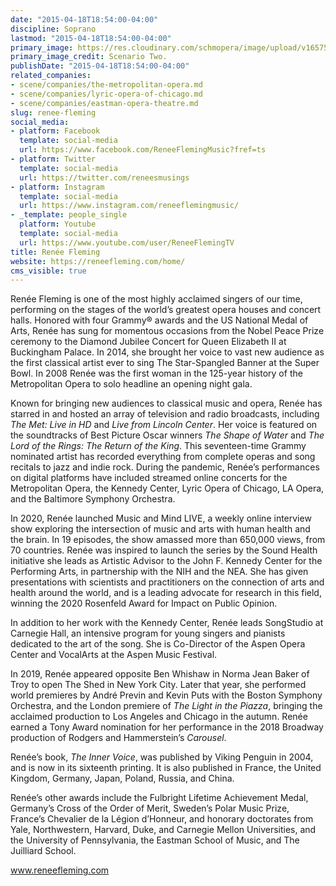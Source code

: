 ```yaml
---
date: "2015-04-18T18:54:00-04:00"
discipline: Soprano
lastmod: "2015-04-18T18:54:00-04:00"
primary_image: https://res.cloudinary.com/schmopera/image/upload/v1657552777/media/2022/07/ReneeFleming_ScenarioTwo_uksp3p.jpg
primary_image_credit: Scenario Two.
publishDate: "2015-04-18T18:54:00-04:00"
related_companies:
- scene/companies/the-metropolitan-opera.md
- scene/companies/lyric-opera-of-chicago.md
- scene/companies/eastman-opera-theatre.md
slug: renee-fleming
social_media:
- platform: Facebook
  template: social-media
  url: https://www.facebook.com/ReneeFlemingMusic?fref=ts
- platform: Twitter
  template: social-media
  url: https://twitter.com/reneesmusings
- platform: Instagram
  template: social-media
  url: https://www.instagram.com/reneeflemingmusic/
- _template: people_single
  platform: Youtube
  template: social-media
  url: https://www.youtube.com/user/ReneeFlemingTV
title: Renée Fleming
website: https://reneefleming.com/home/
cms_visible: true
---
```

Renée Fleming is one of the most highly acclaimed singers of our time, performing on the stages of the world’s greatest opera houses and concert halls. Honored with four Grammy® awards and the US National Medal of Arts, Renée has sung for momentous occasions from the Nobel Peace Prize ceremony to the Diamond Jubilee Concert for Queen Elizabeth II at Buckingham Palace. In 2014, she brought her voice to vast new audience as the first classical artist ever to sing The Star-Spangled Banner at the Super Bowl. In 2008 Renée was the first woman in the 125-year history of the Metropolitan Opera to solo headline an opening night gala.

Known for bringing new audiences to classical music and opera, Renée has starred in and hosted an array of television and radio broadcasts, including _The Met: Live in HD_ and _Live from Lincoln Center_. Her voice is featured on the soundtracks of Best Picture Oscar winners _The Shape of Water_ and _The Lord of the Rings: The Return of the King_. This seventeen-time Grammy nominated artist has recorded everything from complete operas and song recitals to jazz and indie rock. During the pandemic, Renée’s performances on digital platforms have included streamed online concerts for the Metropolitan Opera, the Kennedy Center, Lyric Opera of Chicago, LA Opera, and the Baltimore Symphony Orchestra.

In 2020, Renée launched Music and Mind LIVE, a weekly online interview show exploring the intersection of music and arts with human health and the brain. In 19 episodes, the show amassed more than 650,000 views, from 70 countries. Renée was inspired to launch the series by the Sound Health initiative she leads as Artistic Advisor to the John F. Kennedy Center for the Performing Arts, in partnership with the NIH and the NEA. She has given presentations with scientists and practitioners on the connection of arts and health around the world, and is a leading advocate for research in this field, winning the 2020 Rosenfeld Award for Impact on Public Opinion.

In addition to her work with the Kennedy Center, Renée leads SongStudio at Carnegie Hall, an intensive program for young singers and pianists dedicated to the art of the song. She is Co-Director of the Aspen Opera Center and VocalArts at the Aspen Music Festival.

In 2019, Renée appeared opposite Ben Whishaw in Norma Jean Baker of Troy to open The Shed in New York City. Later that year, she performed world premieres by André Previn and Kevin Puts with the Boston Symphony Orchestra, and the London premiere of _The Light in the Piazza_, bringing the acclaimed production to Los Angeles and Chicago in the autumn. Renée earned a Tony Award nomination for her performance in the 2018 Broadway production of Rodgers and Hammerstein’s _Carousel_. 

Renée’s book, _The Inner Voice_, was published by Viking Penguin in 2004, and is now in its sixteenth printing. It is also published in France, the United Kingdom, Germany, Japan, Poland, Russia, and China.

Renée’s other awards include the Fulbright Lifetime Achievement Medal, Germany’s Cross of the Order of Merit, Sweden’s Polar Music Prize, France’s Chevalier de la Légion d’Honneur, and honorary doctorates from Yale, Northwestern, Harvard, Duke, and Carnegie Mellon Universities, and the University of Pennsylvania, the Eastman School of Music, and The Juilliard School.

www.reneefleming.com